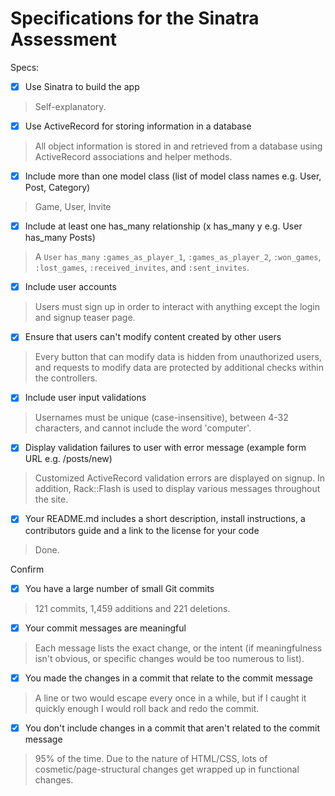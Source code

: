 # Specifications for the Sinatra Assessment

Specs:
- [x] Use Sinatra to build the app
> Self-explanatory.

- [X] Use ActiveRecord for storing information in a database
> All object information is stored in and retrieved from a database using ActiveRecord associations and helper methods.

- [X] Include more than one model class (list of model class names e.g. User, Post, Category)
> Game, User, Invite

- [X] Include at least one has_many relationship (x has_many y e.g. User has_many Posts)
> A `User` `has_many` `:games_as_player_1`, `:games_as_player_2`, `:won_games`, `:lost_games`, `:received_invites`, and `:sent_invites`.

- [X] Include user accounts
> Users must sign up in order to interact with anything except the login and signup teaser page.

- [X] Ensure that users can't modify content created by other users
> Every button that can modify data is hidden from unauthorized users, and requests to modify data are protected by additional checks within the controllers.

- [X] Include user input validations
> Usernames must be unique (case-insensitive), between 4-32 characters, and cannot include the word 'computer'.

- [X] Display validation failures to user with error message (example form URL e.g. /posts/new)
> Customized ActiveRecord validation errors are displayed on signup. In addition, Rack::Flash is used to display various messages throughout the site.

- [X] Your README.md includes a short description, install instructions, a contributors guide and a link to the license for your code
> Done.


Confirm
- [X] You have a large number of small Git commits
> 121 commits, 1,459 additions and 221 deletions.

- [X] Your commit messages are meaningful
> Each message lists the exact change, or the intent (if meaningfulness isn't obvious, or specific changes would be too numerous to list).

- [X] You made the changes in a commit that relate to the commit message
> A line or two would escape every once in a while, but if I caught it quickly enough I would roll back and redo the commit.

- [X] You don't include changes in a commit that aren't related to the commit message
> 95% of the time. Due to the nature of HTML/CSS, lots of cosmetic/page-structural changes get wrapped up in functional changes.

